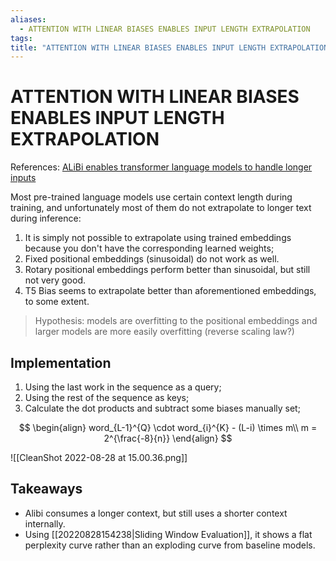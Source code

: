 ```yaml
---
aliases:
  - ATTENTION WITH LINEAR BIASES ENABLES INPUT LENGTH EXTRAPOLATION
tags:
title: "ATTENTION WITH LINEAR BIASES ENABLES INPUT LENGTH EXTRAPOLATION"
---
```


# ATTENTION WITH LINEAR BIASES ENABLES INPUT LENGTH EXTRAPOLATION

References: [ALiBi enables transformer language models to handle longer inputs](https://www.youtube.com/watch?v=Pp61ShI9VGc)

Most pre-trained language models use certain context length during training, and unfortunately most of them do not extrapolate to longer text during inference:

1. It is simply not possible to extrapolate using trained embeddings because you don't have the corresponding learned weights;
2. Fixed positional embeddings (sinusoidal) do not work as well.
3. Rotary positional embeddings perform better than sinusoidal, but still not very good.
4. T5 Bias seems to extrapolate better than aforementioned embeddings, to some extent.

> Hypothesis: models are overfitting to the positional embeddings and larger models are more easily overfitting (reverse scaling law?)

## Implementation

1. Using the last work in the sequence as a query;
2. Using the rest of the sequence as keys;
3. Calculate the dot products and subtract some biases manually set;

$$
\begin{align}
word_{L-1}^{Q} \cdot word_{i}^{K} - (L-i) \times m\\
m = 2^{\frac{-8}{n}}
\end{align}
$$

![[CleanShot 2022-08-28 at 15.00.36.png]]

## Takeaways

- Alibi consumes a longer context, but still uses a shorter context internally.
- Using [[20220828154238|Sliding Window Evaluation]], it shows a flat perplexity curve rather than an exploding curve from baseline models.